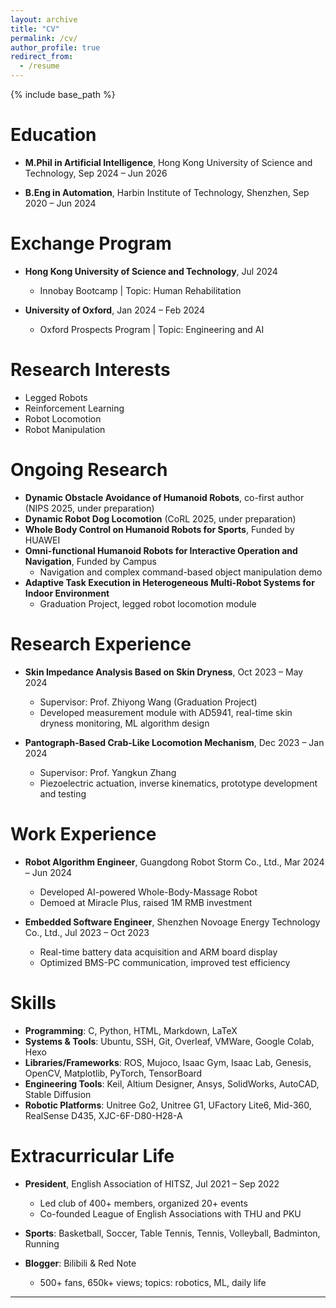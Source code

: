 ```yaml
---
layout: archive
title: "CV"
permalink: /cv/
author_profile: true
redirect_from:
  - /resume
---
```


{% include base_path %}

Education
======
* **M.Phil in Artificial Intelligence**, Hong Kong University of Science and Technology, Sep 2024 – Jun 2026 

* **B.Eng in Automation**, Harbin Institute of Technology, Shenzhen, Sep 2020 – Jun 2024  


Exchange Program
======
* **Hong Kong University of Science and Technology**, Jul 2024  
  * Innobay Bootcamp | Topic: Human Rehabilitation  

* **University of Oxford**, Jan 2024 – Feb 2024  
  * Oxford Prospects Program | Topic: Engineering and AI


Research Interests
======
* Legged Robots  
* Reinforcement Learning  
* Robot Locomotion  
* Robot Manipulation

Ongoing Research
======
* **Dynamic Obstacle Avoidance of Humanoid Robots**, co-first author (NIPS 2025, under preparation)  
* **Dynamic Robot Dog Locomotion** (CoRL 2025, under preparation)  
* **Whole Body Control on Humanoid Robots for Sports**, Funded by HUAWEI  
* **Omni-functional Humanoid Robots for Interactive Operation and Navigation**, Funded by Campus  
  * Navigation and complex command-based object manipulation demo  
* **Adaptive Task Execution in Heterogeneous Multi-Robot Systems for Indoor Environment**  
  * Graduation Project, legged robot locomotion module

Research Experience
======
* **Skin Impedance Analysis Based on Skin Dryness**, Oct 2023 – May 2024  
  * Supervisor: Prof. Zhiyong Wang (Graduation Project)  
  * Developed measurement module with AD5941, real-time skin dryness monitoring, ML algorithm design

* **Pantograph-Based Crab-Like Locomotion Mechanism**, Dec 2023 – Jan 2024  
  * Supervisor: Prof. Yangkun Zhang  
  * Piezoelectric actuation, inverse kinematics, prototype development and testing

Work Experience
======
* **Robot Algorithm Engineer**, Guangdong Robot Storm Co., Ltd., Mar 2024 – Jun 2024  
  * Developed AI-powered Whole-Body-Massage Robot  
  * Demoed at Miracle Plus, raised 1M RMB investment

* **Embedded Software Engineer**, Shenzhen Novoage Energy Technology Co., Ltd., Jul 2023 – Oct 2023  
  * Real-time battery data acquisition and ARM board display  
  * Optimized BMS-PC communication, improved test efficiency

Skills
======
* **Programming**: C, Python, HTML, Markdown, LaTeX  
* **Systems & Tools**: Ubuntu, SSH, Git, Overleaf, VMWare, Google Colab, Hexo  
* **Libraries/Frameworks**: ROS, Mujoco, Isaac Gym, Isaac Lab, Genesis, OpenCV, Matplotlib, PyTorch, TensorBoard  
* **Engineering Tools**: Keil, Altium Designer, Ansys, SolidWorks, AutoCAD, Stable Diffusion  
* **Robotic Platforms**: Unitree Go2, Unitree G1, UFactory Lite6, Mid-360, RealSense D435, XJC-6F-D80-H28-A

Extracurricular Life
======
* **President**, English Association of HITSZ, Jul 2021 – Sep 2022  
  * Led club of 400+ members, organized 20+ events  
  * Co-founded League of English Associations with THU and PKU

* **Sports**: Basketball, Soccer, Table Tennis, Tennis, Volleyball, Badminton, Running  
* **Blogger**: Bilibili & Red Note  
  * 500+ fans, 650k+ views; topics: robotics, ML, daily life

---

